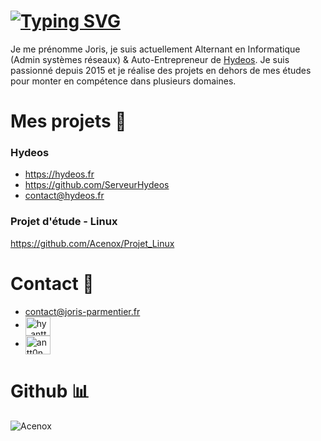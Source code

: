 # [![Typing SVG](https://readme-typing-svg.herokuapp.com/?color=%23477BF7&lines=%F0%9F%91%8B+Bienvenue)](https://git.io/typing-svg)

Je me prénomme Joris, je suis actuellement Alternant en Informatique (Admin systèmes réseaux) & Auto-Entrepreneur de [Hydeos](https://hydeos.fr). 
Je suis passionné depuis 2015 et je réalise des projets en dehors de mes études pour monter en compétence dans plusieurs domaines.

# Mes projets 💪

### Hydeos

* https://hydeos.fr
* https://github.com/ServeurHydeos
* [contact@hydeos.fr](mailto:contact@hydeos.fr)

### Projet d'étude - Linux

https://github.com/Acenox/Projet_Linux

# Contact 🤝

* [contact@joris-parmentier.fr](mailto:contact@joris-parmentier.fr)
* <a href="https://twitter.com/Acenox_Joris" target="blank"><img align="center" src="https://raw.githubusercontent.com/rahuldkjain/github-profile-readme-generator/master/src/images/icons/Social/twitter.svg" alt="hy_antt0n" height="30" width="40" /></a>
* <a href="https://t.me/Acenox" target="blank"><img align="center" src="https://upload.wikimedia.org/wikipedia/commons/8/82/Telegram_logo.svg" alt="antt0n" height="30" width="40" /></a>

# Github 📊

![Acenox](https://github-readme-stats-ib6i6z3nb-acenox.vercel.app/api?username=Acenox&show_icons=true&theme=dracula&locale=en&count_private=true&include_all_commits=true&hide=prs,contribs)
